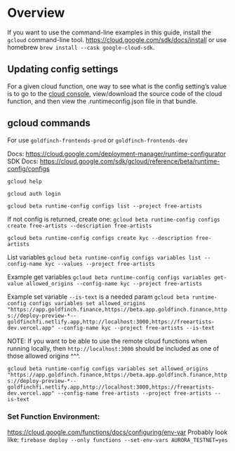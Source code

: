 # Overview

If you want to use the command-line examples in this guide, install the `gcloud` command-line tool. https://cloud.google.com/sdk/docs/install or use homebrew `brew install --cask google-cloud-sdk`.

## Updating config settings
For a given cloud function, one way to see what is the config setting’s value is to go to the [cloud console]("https://console.cloud.google.com/functions/details/us-central1/kycStatus?env=gen1&project=goldfinch-frontends-prod&tab=source"), view/download the source code of the cloud function, and then view the .runtimeconfig.json file in that bundle.

## gcloud commands

For <projects> use `goldfinch-frontends-prod` or `goldfinch-frontends-dev`

Docs: https://cloud.google.com/deployment-manager/runtime-configurator
SDK Docs: https://cloud.google.com/sdk/gcloud/reference/beta/runtime-config/configs

`gcloud help`

`gcloud auth login`

`gcloud beta runtime-config configs list --project free-artists`

If not config is returned, create one: 
`gcloud beta runtime-config configs create free-artists --description free-artists`

`gcloud beta runtime-config configs create kyc --description free-artists`

List variables
`gcloud beta runtime-config configs variables list --config-name kyc --values --project free-artists`

Example get variables
`gcloud beta runtime-config configs variables get-value allowed_origins --config-name kyc --project free-artists`

Example set variable `--is-text` is a needed param
`gcloud beta runtime-config configs variables set allowed_origins "https://app.goldfinch.finance,https://beta.app.goldfinch.finance,https://deploy-preview-*--goldfinchfi.netlify.app,http://localhost:3000,https://freeartists-dev.vercel.app" --config-name kyc --project free-artists --is-text`

NOTE: If you want to be able to use the remote cloud functions when running locally, then `http://localhost:3000` should be included as one of those allowed origins ^^^.


`gcloud beta runtime-config configs variables set allowed_origins "https://app.goldfinch.finance,https://beta.app.goldfinch.finance,https://deploy-preview-*--goldfinchfi.netlify.app,http://localhost:3000,https://freeartists-dev.vercel.app" --config-name free-artists --project free-artists --is-text`


### Set Function Environment:
https://cloud.google.com/functions/docs/configuring/env-var
Probably look like:
`firebase deploy --only functions --set-env-vars AURORA_TESTNET=yes`